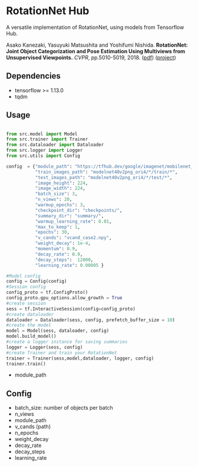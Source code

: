 # RotationNet Hub
A versatile implementation of RotationNet, using models from Tensorflow Hub.

Asako Kanezaki, Yasuyuki Matsushita and Yoshifumi Nishida.
**RotationNet: Joint Object Categorization and Pose Estimation Using Multiviews from Unsupervised Viewpoints.** 
*CVPR*, pp.5010-5019, 2018.
([pdf](https://arxiv.org/abs/1603.06208))
([project](https://kanezaki.github.io/rotationnet/))

## Dependencies
- tensorflow >= 1.13.0
- tqdm

## Usage

```python

from src.model import Model
from src.trainer import Trainer
from src.dataloader import Dataloader
from src.logger import Logger
from src.utils import Config

config  = {"module_path": "https://tfhub.dev/google/imagenet/mobilenet_v2_100_224/feature_vector/2",
           "train_images_path": "modelnet40v2png_ori4/*/train/*",
           "test_images_path": "modelnet40v2png_ori4/*/test/*",
           "image_height": 224,
           "image_width": 224,
           "batch_size": 3,
           "n_views": 20,
           "warmup_epochs": 3,
           "checkpoint_dir": "checkpoints/",
           "summary_dir": "summary/",
           "warmup_learning_rate": 0.01,
           "max_to_keep": 1,
           "epochs": 30,
           "v_cands": "vcand_case2.npy",
           "weight_decay": 1e-4,
           "momentum": 0.9,
           "decay_rate": 0.9,
           "decay_steps":  12000,
           "learning_rate": 0.00005 }

#Model config
config = Config(config)
#Session config
config_proto = tf.ConfigProto()
config_proto.gpu_options.allow_growth = True
#create session
sess = tf.InteractiveSession(config=config_proto)
#create dataloader
dataloader = Dataloader(sess, config, prefetch_buffer_size = 10)
#create the model
model = Model(sess, dataloader, config)
model.build_model()
#create a logger instance for saving summaries
logger = Logger(sess, config)
#create Trainer and train your RotationNet
trainer = Trainer(sess,model,dataloader, logger, config)
trainer.train()
```
- module_path

## Config

- batch_size: number of objects per batch
- n_views
- module_path
- v_cands (path)
- n_epochs
- weight_decay 
- decay_rate
- decay_steps
- learning_rate